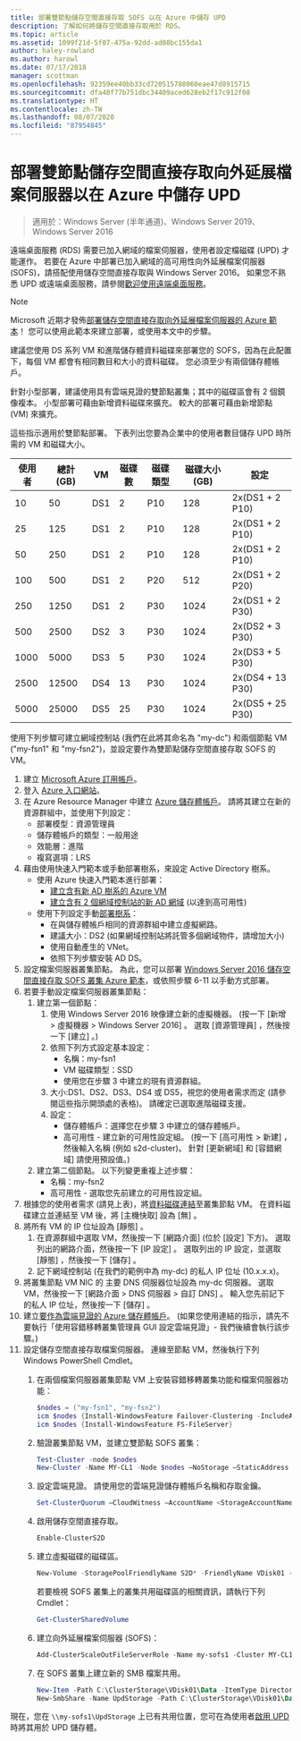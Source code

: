 ```yaml
---
title: 部署雙節點儲存空間直接存取 SOFS 以在 Azure 中儲存 UPD
description: 了解如何將儲存空間直接存取用於 RDS。
ms.topic: article
ms.assetid: 1099f21d-5f07-475a-92dd-ad08bc155da1
author: haley-rowland
ms.author: harowl
ms.date: 07/17/2018
manager: scottman
ms.openlocfilehash: 92359ee40bb33cd720515788060eae47d8915715
ms.sourcegitcommit: dfa48f77b751dbc34409aced628eb2f17c912f08
ms.translationtype: HT
ms.contentlocale: zh-TW
ms.lasthandoff: 08/07/2020
ms.locfileid: "87954845"
---
```

# <a name="deploy-a-two-node-storage-spaces-direct-scale-out-file-server-for-upd-storage-in-azure"></a>部署雙節點儲存空間直接存取向外延展檔案伺服器以在 Azure 中儲存 UPD

>適用於：Windows Server (半年通道)、Windows Server 2019、Windows Server 2016

遠端桌面服務 (RDS) 需要已加入網域的檔案伺服器，使用者設定檔磁碟 (UPD) 才能運作。 若要在 Azure 中部署已加入網域的高可用性向外延展檔案伺服器 (SOFS)，請搭配使用儲存空間直接存取與 Windows Server 2016。 如果您不熟悉 UPD 或遠端桌面服務，請參閱[歡迎使用遠端桌面服務](welcome-to-rds.md)。

> [!NOTE]
> Microsoft 近期才發佈[部署儲存空間直接存取向外延展檔案伺服器的 Azure 範本](https://azure.microsoft.com/documentation/templates/301-storage-spaces-direct/)！ 您可以使用此範本來建立部署，或使用本文中的步驟。

建議您使用 DS 系列 VM 和進階儲存體資料磁碟來部署您的 SOFS，因為在此配置下，每個 VM 都會有相同數目和大小的資料磁碟。 您必須至少有兩個儲存體帳戶。 

針對小型部署，建議使用具有雲端見證的雙節點叢集；其中的磁碟區會有 2 個鏡像複本。 小型部署可藉由新增資料磁碟來擴充。 較大的部署可藉由新增節點 (VM) 來擴充。 

這些指示適用於雙節點部署。 下表列出您要為企業中的使用者數目儲存 UPD 時所需的 VM 和磁碟大小。 

| 使用者 | 總計 (GB) | VM | 磁碟數 | 磁碟類型 | 磁碟大小 (GB) | 設定   |
|-------|------------|----|---------|-----------|----------------|-----------------|
| 10    | 50         | DS1 | 2       | P10       | 128            | 2x(DS1 + 2 P10)  |
| 25    | 125        | DS1 | 2       | P10       | 128            | 2x(DS1 + 2 P10)  |
| 50    | 250        | DS1 | 2       | P10       | 128            | 2x(DS1 + 2 P10)  |
| 100   | 500        | DS1 | 2       | P20       | 512            | 2x(DS1 + 2 P20)  |
| 250   | 1250       | DS1 | 2       | P30       | 1024           | 2x(DS1 + 2 P30)  |
| 500   | 2500       | DS2 | 3       | P30       | 1024           | 2x(DS2 + 3 P30)  |
| 1000  | 5000       | DS3 | 5       | P30       | 1024           | 2x(DS3 + 5 P30)  |
| 2500  | 12500      | DS4 | 13      | P30       | 1024           | 2x(DS4 + 13 P30) |
| 5000  | 25000      | DS5 | 25      | P30       | 1024           | 2x(DS5 + 25 P30) |

使用下列步驟可建立網域控制站 (我們在此將其命名為 "my-dc") 和兩個節點 VM ("my-fsn1" 和 "my-fsn2")，並設定要作為雙節點儲存空間直接存取 SOFS 的 VM。

1. 建立 [Microsoft Azure 訂用帳戶](https://azure.microsoft.com)。
2. 登入 [Azure 入口網站](https://ms.portal.azure.com)。
3. 在 Azure Resource Manager 中建立 [Azure 儲存體帳戶](/azure/storage/common/storage-account-create#create-a-storage-account)。 請將其建立在新的資源群組中，並使用下列設定：
   - 部署模型：資源管理員
   - 儲存體帳戶的類型：一般用途
   - 效能層：進階
   - 複寫選項：LRS
4. 藉由使用快速入門範本或手動部署樹系，來設定 Active Directory 樹系。
   - 使用 Azure 快速入門範本進行部署：
      - [建立含有新 AD 樹系的 Azure VM](https://azure.microsoft.com/documentation/templates/active-directory-new-domain/)
      - [建立含有 2 個網域控制站的新 AD 網域](https://azure.microsoft.com/documentation/templates/active-directory-new-domain-ha-2-dc/) (以達到高可用性)
   - 使用下列設定手動[部署樹系](../../identity/ad-ds/introduction-to-active-directory-domain-services-ad-ds-virtualization-level-100.md)：
      - 在與儲存體帳戶相同的資源群組中建立虛擬網路。
      - 建議大小：DS2 (如果網域控制站將託管多個網域物件，請增加大小)
      - 使用自動產生的 VNet。
      - 依照下列步驟安裝 AD DS。
5. 設定檔案伺服器叢集節點。 為此，您可以部署 [Windows Server 2016 儲存空間直接存取 SOFS 叢集 Azure 範本](https://azure.microsoft.com/resources/templates/301-storage-spaces-direct/)，或依照步驟 6-11 以手動方式部署。
6. 若要手動設定檔案伺服器叢集節點：
   1. 建立第一個節點：
      1. 使用 Windows Server 2016 映像建立新的虛擬機器。 (按一下 [新增 > 虛擬機器 > Windows Server 2016]  。 選取 [資源管理員]  ，然後按一下 [建立]  。)
      2. 依照下列方式設定基本設定：
         - 名稱：my-fsn1
         - VM 磁碟類型：SSD
         - 使用您在步驟 3 中建立的現有資源群組。
      3. 大小:DS1、DS2、DS3、DS4 或 DS5，視您的使用者需求而定 (請參閱這些指示開頭處的表格)。 請確定已選取進階磁碟支援。
      4. 設定：
         - 儲存體帳戶：選擇您在步驟 3 中建立的儲存體帳戶。
         - 高可用性 - 建立新的可用性設定組。 (按一下 [高可用性 > 新建]  ，然後輸入名稱 (例如 s2d-cluster)。 針對 [更新網域]  和 [容錯網域]  請使用預設值。)
   2. 建立第二個節點。 以下列變更重複上述步驟：
      - 名稱：my-fsn2
      - 高可用性 - 選取您先前建立的可用性設定組。
7. 根據您的使用者需求 (請見上表)，將[資料磁碟連結](/azure/virtual-machines/windows/attach-managed-disk-portal)至叢集節點 VM。 在資料磁碟建立並連結至 VM 後，將 [主機快取]  設為 [無]  。
8. 將所有 VM 的 IP 位址設為 [靜態]  。
   1. 在資源群組中選取 VM，然後按一下 [網路介面]  (位於 [設定]  下方)。 選取列出的網路介面，然後按一下 [IP 設定]  。 選取列出的 IP 設定，並選取 [靜態]  ，然後按一下 [儲存]  。
   2. 記下網域控制站 (在我們的範例中為 my-dc) 的私人 IP 位址 (10.x.x.x)。
9. 將叢集節點 VM NIC 的 主要 DNS 伺服器位址設為 my-dc 伺服器。 選取 VM，然後按一下 [網路介面 > DNS 伺服器 > 自訂 DNS]  。 輸入您先前記下的私人 IP 位址，然後按一下 [儲存]  。
10. 建立[要作為雲端見證的 Azure 儲存體帳戶](../../failover-clustering/deploy-cloud-witness.md)。 (如果您使用連結的指示，請先不要執行「使用容錯移轉叢集管理員 GUI 設定雲端見證」- 我們後續會執行該步驟。)
11. 設定儲存空間直接存取檔案伺服器。 連線至節點 VM，然後執行下列 Windows PowerShell Cmdlet。
    1. 在兩個檔案伺服器叢集節點 VM 上安裝容錯移轉叢集功能和檔案伺服器功能：

       ```powershell
       $nodes = ("my-fsn1", "my-fsn2")
       icm $nodes {Install-WindowsFeature Failover-Clustering -IncludeAllSubFeature -IncludeManagementTools}
       icm $nodes {Install-WindowsFeature FS-FileServer}
       ```
    2. 驗證叢集節點 VM，並建立雙節點 SOFS 叢集：

       ```powershell
       Test-Cluster -node $nodes
       New-Cluster -Name MY-CL1 -Node $nodes –NoStorage –StaticAddress [new address within your addr space]
       ```
    3. 設定雲端見證。 請使用您的雲端見證儲存體帳戶名稱和存取金鑰。

       ```powershell
       Set-ClusterQuorum –CloudWitness –AccountName <StorageAccountName> -AccessKey <StorageAccountAccessKey>
       ```
    4. 啟用儲存空間直接存取。

       ```powershell
       Enable-ClusterS2D
       ```

    5. 建立虛擬磁碟的磁碟區。

       ```powershell
       New-Volume -StoragePoolFriendlyName S2D* -FriendlyName VDisk01 -FileSystem CSVFS_REFS -Size 120GB
       ```
       若要檢視 SOFS 叢集上的叢集共用磁碟區的相關資訊，請執行下列 Cmdlet：

       ```powershell
       Get-ClusterSharedVolume
       ```

    6. 建立向外延展檔案伺服器 (SOFS)：

       ```powershell
       Add-ClusterScaleOutFileServerRole -Name my-sofs1 -Cluster MY-CL1
       ```

    7. 在 SOFS 叢集上建立新的 SMB 檔案共用。

       ```powershell
       New-Item -Path C:\ClusterStorage\VDisk01\Data -ItemType Directory
       New-SmbShare -Name UpdStorage -Path C:\ClusterStorage\VDisk01\Data
       ```

現在，您在 `\\my-sofs1\UpdStorage` 上已有共用位置，您可在為使用者[啟用 UPD](https://techcommunity.microsoft.com/t5/ask-the-performance-team/migrating-user-profile-disks-in-remote-desktop-services/ba-p/375630)時將其用於 UPD 儲存體。

